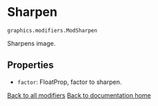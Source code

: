 # Sharpen

`graphics.modifiers.ModSharpen`

Sharpens image.

## Properties

* `factor`: FloatProp, factor to sharpen.

[Back to all modifiers][modifiers]
[Back to documentation home][home]

[home]: https://medilocus.github.io/graphic_videos/
[modifiers]: https://medilocus.github.io/graphic_videos/modifiers
